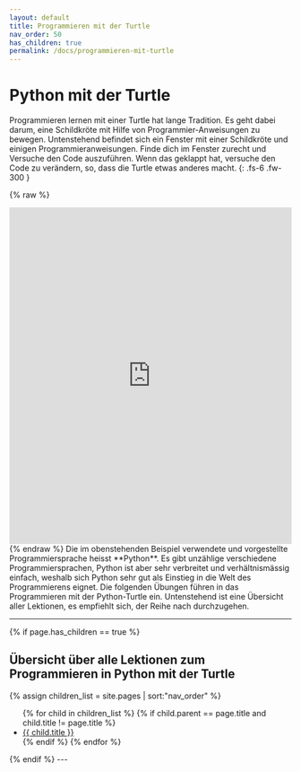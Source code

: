 ```yaml
---
layout: default
title: Programmieren mit der Turtle
nav_order: 50
has_children: true
permalink: /docs/programmieren-mit-turtle
---
```


# Python mit der Turtle

Programmieren lernen mit einer Turtle hat lange Tradition. Es geht dabei darum, eine Schildkröte mit Hilfe von Programmier-Anweisungen zu bewegen. Untenstehend befindet sich ein Fenster mit einer Schildkröte und einigen Programmieranweisungen. Finde dich im Fenster zurecht und Versuche den Code auszuführen. Wenn das geklappt hat, versuche den Code zu verändern, so, dass die Turtle etwas anderes macht.
{: .fs-6 .fw-300 }

{% raw %}
<iframe src="https://trinket.io/embed/python/6542d6ad42" width="100%" height="600" frameborder="0" marginwidth="0" marginheight="0" allowfullscreen></iframe>
{% endraw %}  
Die im obenstehenden Beispiel verwendete und vorgestellte Programmiersprache heisst **Python**. Es gibt unzählige verschiedene Programmiersprachen, Python ist aber sehr verbreitet und verhältnismässig einfach, weshalb sich Python sehr gut als Einstieg in die Welt des Programmierens eignet. Die folgenden Übungen führen in das Programmieren mit der Python-Turtle ein. Untenstehend ist eine Übersicht aller Lektionen, es empfiehlt sich, der Reihe nach durchzugehen.

---
{% if page.has_children == true %}
## Übersicht über alle Lektionen zum Programmieren in Python mit der Turtle
{% assign children_list = site.pages | sort:"nav_order" %}
<ul>
  {% for child in children_list %}
    {% if child.parent == page.title and child.title != page.title %}
    <li>
      <a href="{{ child.url | absolute_url }}">{{ child.title }}</a>
    </li>
    {% endif %}
  {% endfor %}
</ul>
{% endif %}
---
